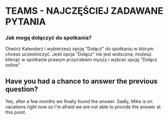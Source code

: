 # TEAMS - NAJCZĘŚCIEJ ZADAWANE PYTANIA

### Jak mogę dołączyć do spotkania?

Otwórz Kalendarz i wybierzesz opcję "Dołącz" do spotkaniu w którym chcesz uczestniczyć. Jeśli opcja "Dołącz" nie jest widoczna, możesz kliknąć w spotkanie prawym przyciskiem myszy i wybrać opcję "Dołącz online"



## Have you had a chance to answer the previous question?

Yes, after a few months we finally found the answer. Sadly, Mike is on vacations right now so I'm afraid we are not able to provide the answer at this point.



